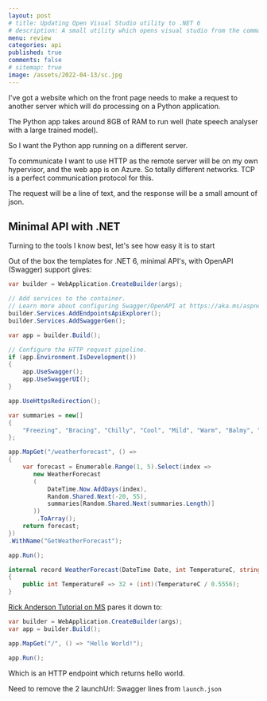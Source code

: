 ```yaml
---
layout: post
# title: Updating Open Visual Studio utility to .NET 6 
# description: A small utility which opens visual studio from the command shell looking for a `.sln` file in the current directory. Updating to .NET6
menu: review
categories: api
published: true 
comments: false     
# sitemap: true
image: /assets/2022-04-13/sc.jpg
---
```

<!-- [![alt text](/assets/2022-03-09/vsc.jpg "desktop"){:width="500px"}](/assets/2022-03-09/vsc.jpg) -->
<!-- [![alt text](/assets/2022-03-10/down.jpg "desktop")](/assets/2022-03-10/down.jpg) -->

I've got a website which on the front page needs to make a request to another server which will do processing on a Python application.

The Python app takes around 8GB of RAM to run well (hate speech analyser with a large trained model).

So I want the Python app running on a different server.

To communicate I want to use HTTP as the remote server will be on my own hypervisor, and the web app is on Azure. So totally different networks. TCP is a perfect communication protocol for this.

The request will be a line of text, and the response will be a small amount of json.

## Minimal API with .NET

Turning to the tools I know best, let's see how easy it is to start

Out of the box the templates for .NET 6, minimal API's, with OpenAPI (Swagger) support gives:


```cs
var builder = WebApplication.CreateBuilder(args);

// Add services to the container.
// Learn more about configuring Swagger/OpenAPI at https://aka.ms/aspnetcore/swashbuckle
builder.Services.AddEndpointsApiExplorer();
builder.Services.AddSwaggerGen();

var app = builder.Build();

// Configure the HTTP request pipeline.
if (app.Environment.IsDevelopment())
{
    app.UseSwagger();
    app.UseSwaggerUI();
}

app.UseHttpsRedirection();

var summaries = new[]
{
    "Freezing", "Bracing", "Chilly", "Cool", "Mild", "Warm", "Balmy", "Hot", "Sweltering", "Scorching"
};

app.MapGet("/weatherforecast", () =>
{
    var forecast = Enumerable.Range(1, 5).Select(index =>
       new WeatherForecast
       (
           DateTime.Now.AddDays(index),
           Random.Shared.Next(-20, 55),
           summaries[Random.Shared.Next(summaries.Length)]
       ))
        .ToArray();
    return forecast;
})
.WithName("GetWeatherForecast");

app.Run();

internal record WeatherForecast(DateTime Date, int TemperatureC, string? Summary)
{
    public int TemperatureF => 32 + (int)(TemperatureC / 0.5556);
}
```

[Rick Anderson Tutorial on MS](https://docs.microsoft.com/en-us/aspnet/core/tutorials/min-web-api?view=aspnetcore-6.0&tabs=visual-studio) pares it down to:

```cs
var builder = WebApplication.CreateBuilder(args);
var app = builder.Build();

app.MapGet("/", () => "Hello World!");

app.Run();
```

Which is an HTTP endpoint which returns hello world.

Need to remove the 2 launchUrl: Swagger lines from `launch.json`